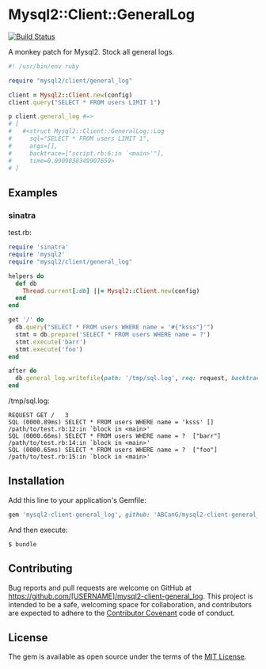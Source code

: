 Mysql2::Client::GeneralLog
===

[![Build Status](https://travis-ci.org/ksss/mysql2-client-general_log.svg?branch=v0.1.0)](https://travis-ci.org/ksss/mysql2-client-general_log)

A monkey patch for Mysql2.
Stock all general logs.

```ruby
#! /usr/bin/env ruby

require "mysql2/client/general_log"

client = Mysql2::Client.new(config)
client.query("SELECT * FROM users LIMIT 1")

p client.general_log #=>
# [
#   #<struct Mysql2::Client::GeneralLog::Log
#     sql="SELECT * FROM users LIMIT 1",
#     args=[],
#     backtrace=["script.rb:6:in `<main>'"],
#     time=0.0909838349907659>
# ]
```

## Examples

### sinatra

test.rb:
```ruby
require 'sinatra'
require 'mysql2'
require "mysql2/client/general_log"

helpers do
  def db
    Thread.current[:db] ||= Mysql2::Client.new(config)
  end
end

get '/' do
  db.query("SELECT * FROM users WHERE name = '#{"ksss"}'")
  stmt = db.prepare('SELECT * FROM users WHERE name = ?')
  stmt.execute('barr')
  stmt.execute('foo')
end

after do
  db.general_log.writefile(path: '/tmp/sql.log', req: request, backtrace: true)
end
```

/tmp/sql.log:
```
REQUEST GET	/	3
SQL	(0000.89ms)	SELECT * FROM users WHERE name = 'ksss'	[]	/path/to/test.rb:12:in `block in <main>'
SQL	(0000.66ms)	SELECT * FROM users WHERE name = ?	["barr"]	/path/to/test.rb:14:in `block in <main>'
SQL	(0000.65ms)	SELECT * FROM users WHERE name = ?	["foo"]	/path/to/test.rb:15:in `block in <main>'
```

## Installation

Add this line to your application's Gemfile:

```ruby
gem 'mysql2-client-general_log', github: 'ABCanG/mysql2-client-general_log', branch: 'writefile'
```

And then execute:

    $ bundle

## Contributing

Bug reports and pull requests are welcome on GitHub at https://github.com/[USERNAME]/mysql2-client-general_log. This project is intended to be a safe, welcoming space for collaboration, and contributors are expected to adhere to the [Contributor Covenant](contributor-covenant.org) code of conduct.

## License

The gem is available as open source under the terms of the [MIT License](http://opensource.org/licenses/MIT).
